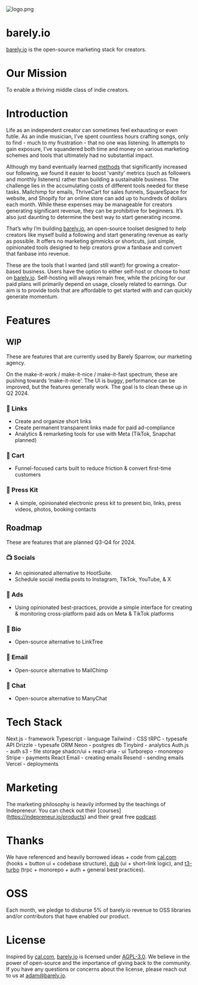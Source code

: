 ![logo.png](https://app.barely.io/_static/logo.png)

# barely.io

[barely.io](https://barely.io) is the open-source marketing stack for creators.

# Our Mission

To enable a thriving middle class of indie creators.

# Introduction

Life as an independent creator can sometimes feel exhausting or even futile. As an indie musician, I've spent countless hours crafting songs, only to find - much to my frustration - that no one was listening. In attempts to gain exposure, I’ve squandered both time and money on various marketing schemes and tools that ultimately had no substantial impact.

Although my band eventually learned [methods](https://indepreneur.io) that significantly increased our following, we found it easier to boost 'vanity' metrics (such as followers and monthly listeners) rather than building a sustainable business. The challenge lies in the accumulating costs of different tools needed for these tasks. Mailchimp for emails, ThriveCart for sales funnels, SquareSpace for website, and Shopify for an online store can add up to hundreds of dollars each month. While these expenses may be manageable for creators generating significant revenue, they can be prohibitive for beginners. It’s also just daunting to determine the best way to start generating income.

That’s why I’m building [barely.io](https://barely.io), an open-source toolset designed to help creators like myself build a following and start generating revenue as early as possible. It offers no marketing gimmicks or shortcuts, just simple, opinionated tools designed to help creators grow a fanbase and convert that fanbase into revenue.

These are the tools that I wanted (and still want!) for growing a creator-based business. Users have the option to either self-host or choose to host on [barely.io](https://barely.io/). Self-hosting will always remain free, while the pricing for our paid plans will primarily depend on usage, closely related to earnings. Our aim is to provide tools that are affordable to get started with and can quickly generate momentum.

# Features

## WIP

These are features that are currently used by Barely Sparrow, our marketing agency.

On the make-it-work / make-it-nice / make-it-fast spectrum, these are pushing towards ‘make-it-nice’. The UI is buggy, performance can be improved, but the features generally work. The goal is to clean these up in Q2 2024.

### 🔗 Links

- Create and organize short links
- Create permanent transparent links made for paid ad-compliance
- Analytics & remarketing tools for use with Meta (TikTok, Snapchat planned)

### 🛒 Cart

- Funnel-focused carts built to reduce friction & convert first-time customers

### 📰 Press Kit

- A simple, opinionated electronic press kit to present bio, links, press videos, photos, booking contacts

## Roadmap

These are features that are planned Q3-Q4 for 2024.

### 📺 Socials

- An opinionated alternative to HootSuite.
- Schedule social media posts to Instagram, TikTok, YouTube, & X

### 📣 Ads

- Using opinionated best-practices, provide a simple interface for creating & monitoring cross-platform paid ads on Meta & TikTok platforms

### 👤 Bio

- Open-source alternative to LinkTree

### 📧 Email

- Open-source alternative to MailChimp

### 💬 Chat

- Open-source alternative to ManyChat

# Tech Stack

Next.js - framework
Typescript - language
Tailwind - CSS
tRPC - typesafe API
Drizzle - typesafe ORM
Neon - postgres db
Tinybird - analytics
Auth.js - auth
s3 - file storage
shadcn/ui + react-aria - ui
Turborepo - monorepo
Stripe - payments
React Email - creating emails
Resend - sending emails
Vercel - deployments

# Marketing

The marketing philosophy is heavily informed by the teachings of Indepreneur. You can check out their [courses] (https://indepreneur.io/products) and their great free [podcast](https://indepreneur.io/podcast/).

# Thanks

We have referenced and heavily borrowed ideas + code from [cal.com](https://cal.com) (hooks + button ui + codebase structure), [dub](https://dub.co) (ui + short-link logic), and [t3-turbo](https://github.com/t3-oss/create-t3-turbo) (trpc + monorepo + auth + general best practices).

# OSS

Each month, we pledge to disburse 5% of barely.io revenue to OSS libraries and/or contributors that have enabled our product.

# License

Inspired by [cal.com](https://cal.com), [barely.io](https://barely.io) is licensed under
[AGPL-3.0](https://www.gnu.org/licenses/agpl-3.0.html). We believe in the power of open-source and the importance of giving back to the community. If you have any questions or concerns about the license, please reach out to us at [adam@barely.io](mailto:adam@barely.io).
